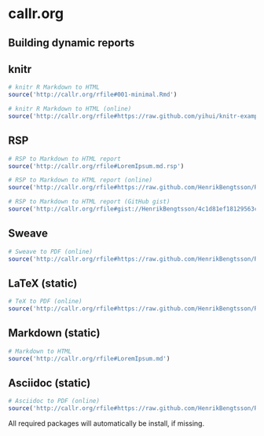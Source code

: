 # callr.org

## Building dynamic reports

## knitr
```r
# knitr R Markdown to HTML
source('http://callr.org/rfile#001-minimal.Rmd')

# knitr R Markdown to HTML (online)
source('http://callr.org/rfile#https://raw.github.com/yihui/knitr-examples/master/001-minimal.Rmd')
```


## RSP
```r
# RSP to Markdown to HTML report
source('http://callr.org/rfile#LoremIpsum.md.rsp')

# RSP to Markdown to HTML report (online)
source('http://callr.org/rfile#https://raw.github.com/HenrikBengtsson/R.rsp/master/inst/rsp_LoremIpsum/LoremIpsum.md.rsp')

# RSP to Markdown to HTML report (GitHub gist)
source('http://callr.org/rfile#gist://HenrikBengtsson/4c1d81ef18129563c79b/matrixNA-wrong-way.md.rsp')
```


## Sweave
```r
# Sweave to PDF (online)
source('http://callr.org/rfile#https://raw.github.com/HenrikBengtsson/R.rsp/master/inst/rsp_LoremIpsum/LoremIpsum.Rnw')
```


## LaTeX (static)
```r
# TeX to PDF (online)
source('http://callr.org/rfile#https://raw.github.com/HenrikBengtsson/R.rsp/master/inst/rsp_LoremIpsum/LoremIpsum.tex')
```


## Markdown (static)
```r
# Markdown to HTML
source('http://callr.org/rfile#LoremIpsum.md')
```


## Asciidoc (static)
```r
# Asciidoc to PDF (online)
source('http://callr.org/rfile#https://raw.github.com/HenrikBengtsson/R.rsp/master/inst/rsp_LoremIpsum/LoremIpsum.asciidoc.txt')
```

All required packages will automatically be install, if missing.

